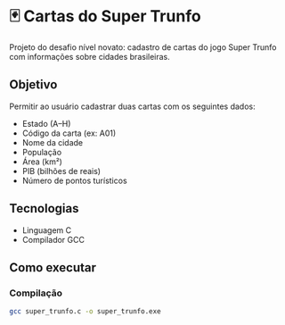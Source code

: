 # 🃏 Cartas do Super Trunfo

Projeto do desafio nível novato: cadastro de cartas do jogo Super Trunfo com informações sobre cidades brasileiras.

##  Objetivo

Permitir ao usuário cadastrar duas cartas com os seguintes dados:
- Estado (A–H)
- Código da carta (ex: A01)
- Nome da cidade
- População
- Área (km²)
- PIB (bilhões de reais)
- Número de pontos turísticos

##  Tecnologias

- Linguagem C
- Compilador GCC

##  Como executar

### Compilação
```bash
gcc super_trunfo.c -o super_trunfo.exe
